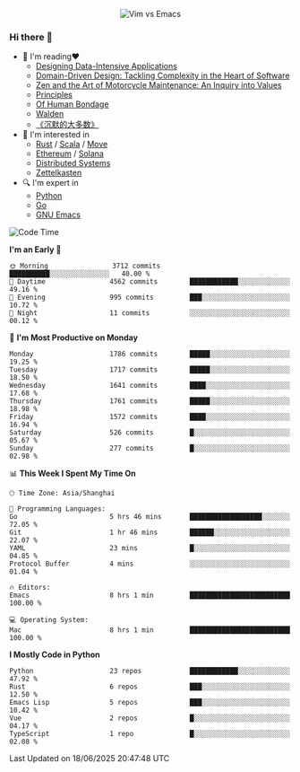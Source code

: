 <p align="center">
    <img src="https://gist.githubusercontent.com/coldnight/e696baffb094e71c96cb302118878eae/raw/40ea5053a6f66cc65f90f437e4173497da225958/banner.gif" alt="Vim vs Emacs" />
</p>

### Hi there 👋

- 📖 I'm reading❤️
    + [Designing Data-Intensive Applications](https://www.oreilly.com/library/view/designing-data-intensive-applications/9781491903063/)
    + [Domain-Driven Design: Tackling Complexity in the Heart of Software](https://www.dddcommunity.org/book/evans_2003/)
    + [Zen and the Art of Motorcycle Maintenance: An Inquiry into Values](https://en.wikipedia.org/wiki/Zen_and_the_Art_of_Motorcycle_Maintenance)
    + [Principles](https://www.principles.com/)
    + [Of Human Bondage](https://en.wikipedia.org/wiki/Of_Human_Bondage)
    + [Walden](https://en.wikipedia.org/wiki/Walden)
    + [《沉默的大多数》](https://en.wikipedia.org/wiki/Silent_majority)
- 🌱 I'm interested in
    + [Rust](https://www.rust-lang.org/) / [Scala](https://www.scala-lang.org/) / [Move](https://github.com/move-language/move/)
    + [Ethereum](https://ethereum.org/en/) / [Solana](https://solana.com/)
	+ [Distributed Systems](https://www.linuxzen.com/notes/topics/20200320174417_%E5%88%86%E5%B8%83%E5%BC%8F/)
	+ [Zettelkasten](https://www.linuxzen.com/notes/notes/20220120080920-slip_box/)
- 🔍 I'm expert in
    + [Python](https://www.python.org/)
    + [Go](https://go.dev/)
    + [GNU Emacs](https://www.gnu.org/software/emacs/)

<!--START_SECTION:waka-->
![Code Time](http://img.shields.io/badge/Code%20Time-3%2C272%20hrs%202%20mins-blue)

**I'm an Early 🐤** 

```text
🌞 Morning                3712 commits        ██████████░░░░░░░░░░░░░░░   40.00 % 
🌆 Daytime                4562 commits        ████████████░░░░░░░░░░░░░   49.16 % 
🌃 Evening                995 commits         ███░░░░░░░░░░░░░░░░░░░░░░   10.72 % 
🌙 Night                  11 commits          ░░░░░░░░░░░░░░░░░░░░░░░░░   00.12 % 
```
📅 **I'm Most Productive on Monday** 

```text
Monday                   1786 commits        █████░░░░░░░░░░░░░░░░░░░░   19.25 % 
Tuesday                  1717 commits        █████░░░░░░░░░░░░░░░░░░░░   18.50 % 
Wednesday                1641 commits        ████░░░░░░░░░░░░░░░░░░░░░   17.68 % 
Thursday                 1761 commits        █████░░░░░░░░░░░░░░░░░░░░   18.98 % 
Friday                   1572 commits        ████░░░░░░░░░░░░░░░░░░░░░   16.94 % 
Saturday                 526 commits         █░░░░░░░░░░░░░░░░░░░░░░░░   05.67 % 
Sunday                   277 commits         █░░░░░░░░░░░░░░░░░░░░░░░░   02.98 % 
```


📊 **This Week I Spent My Time On** 

```text
🕑︎ Time Zone: Asia/Shanghai

💬 Programming Languages: 
Go                       5 hrs 46 mins       ██████████████████░░░░░░░   72.05 % 
Git                      1 hr 46 mins        ██████░░░░░░░░░░░░░░░░░░░   22.07 % 
YAML                     23 mins             █░░░░░░░░░░░░░░░░░░░░░░░░   04.85 % 
Protocol Buffer          4 mins              ░░░░░░░░░░░░░░░░░░░░░░░░░   01.04 % 

🔥 Editors: 
Emacs                    8 hrs 1 min         █████████████████████████   100.00 % 

💻 Operating System: 
Mac                      8 hrs 1 min         █████████████████████████   100.00 % 
```

**I Mostly Code in Python** 

```text
Python                   23 repos            ████████████░░░░░░░░░░░░░   47.92 % 
Rust                     6 repos             ███░░░░░░░░░░░░░░░░░░░░░░   12.50 % 
Emacs Lisp               5 repos             ███░░░░░░░░░░░░░░░░░░░░░░   10.42 % 
Vue                      2 repos             █░░░░░░░░░░░░░░░░░░░░░░░░   04.17 % 
TypeScript               1 repo              █░░░░░░░░░░░░░░░░░░░░░░░░   02.08 % 
```




 Last Updated on 18/06/2025 20:47:48 UTC
<!--END_SECTION:waka-->
